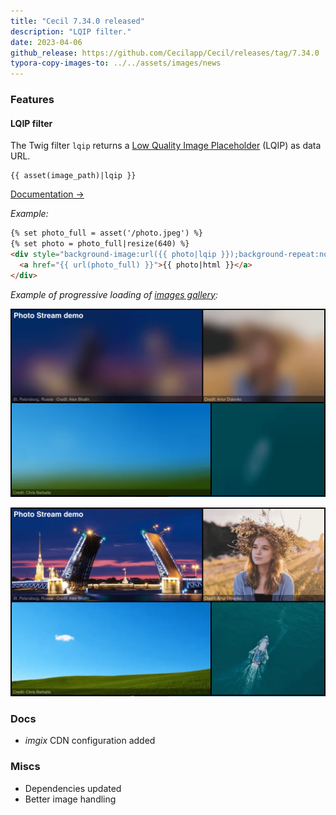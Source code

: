```yaml
---
title: "Cecil 7.34.0 released"
description: "LQIP filter."
date: 2023-04-06
github_release: https://github.com/Cecilapp/Cecil/releases/tag/7.34.0
typora-copy-images-to: ../../assets/images/news
---
```


### Features

#### LQIP filter

The Twig filter `lqip` returns a [Low Quality Image Placeholder](https://www.guypo.com/introducing-lqip-low-quality-image-placeholders) (LQIP) as data URL.

```twig
{{ asset(image_path)|lqip }}
```

[Documentation →](/documentation/templates/#lqip)

_Example:_

```html
{% set photo_full = asset('/photo.jpeg') %}
{% set photo = photo_full|resize(640) %}
<div style="background-image:url({{ photo|lqip }});background-repeat:no-repeat;background-position:center;background-size:cover;">
  <a href="{{ url(photo_full) }}">{{ photo|html }}</a>
</div>
```

_Example of progressive loading of [images gallery](https://photo-stream-demo.cecil.app/):_

![LQIP low quality images](../../assets/images/news/LQIP-low-quality-images.png "Images are not loaded, only LQIP are visible in background.")

![Images loaded](../../assets/images/news/LQIP-images-loaded.png "Images completely loaded.")

### Docs

- _imgix_ CDN configuration added

### Miscs

- Dependencies updated
- Better image handling